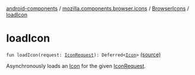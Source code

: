 [android-components](../../index.md) / [mozilla.components.browser.icons](../index.md) / [BrowserIcons](index.md) / [loadIcon](./load-icon.md)

# loadIcon

`fun loadIcon(request: `[`IconRequest`](../-icon-request/index.md)`): Deferred<`[`Icon`](../-icon/index.md)`>` [(source)](https://github.com/mozilla-mobile/android-components/blob/master/components/browser/icons/src/main/java/mozilla/components/browser/icons/BrowserIcons.kt#L62)

Asynchronously loads an [Icon](../-icon/index.md) for the given [IconRequest](../-icon-request/index.md).

